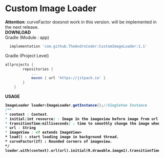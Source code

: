 # Custom Image Loader
**Attention**: curveFactor doesnot work in this version. will be implemented in the next release.<br>
<strong>DOWNLOAD</strong><br>
Gradle (Module : app)
```groovy
  implementation 'com.github.TheAndroCoder:CustomImageLoader:1.1'
```
Gradle (Project Level)
```groovy
allprojects {
		repositories {
			...
			maven { url 'https://jitpack.io' }
		}
	}
```
<strong>USAGE<strong><br>
```java
ImageLoader loader=ImageLoader.getInstance();//Singleton Instance
/**
* context : Context.
* initial(int resource) : Image in the imageview before image from url gets loaded
* transitionTime(milliseconds) : time to smoothly change the image when loaded.
* url : String
* imageView : <? extends ImageView>
* load() : start loading image in background thread.
* curveFactor(2f) : Rounded corners of imageview.
*/
loader.with(context).url(url).initial(R.drawable.image1).transitionTime(300).roundedCorners(true).into(imageView).load();
```
